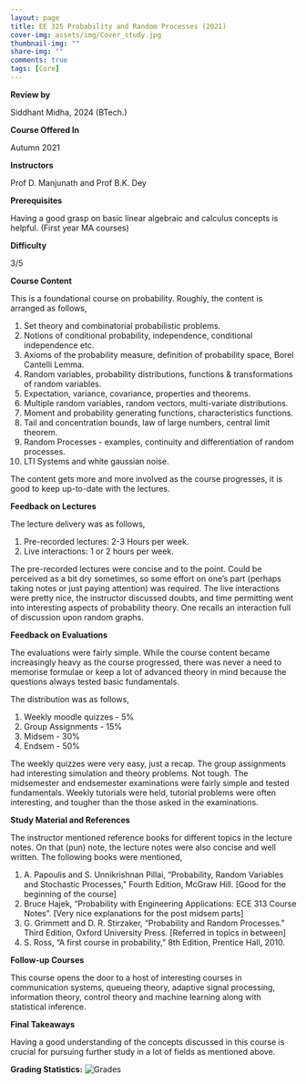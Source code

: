 ```yaml
---
layout: page
title: EE 325 Probability and Random Processes (2021)
cover-img: assets/img/Cover_study.jpg
thumbnail-img: ""
share-img: ""
comments: true
tags: [Core]
---
```


**Review by**

Siddhant Midha, 2024 (BTech.)

**Course Offered In**

Autumn 2021

**Instructors**

Prof D. Manjunath and Prof B.K. Dey

**Prerequisites**

Having a good grasp on basic linear algebraic and calculus concepts is helpful. (First year MA courses)

**Difficulty**

3/5

**Course Content**

This is a foundational course on probability. Roughly, the content is arranged as follows,
1. Set theory and combinatorial probabilistic problems.
2. Notions of conditional probability, independence, conditional independence etc.
3. Axioms of the probability measure, definition of probability space, Borel Cantelli Lemma.
4. Random variables, probability distributions, functions & transformations of random variables. 
5. Expectation, variance, covariance, properties and theorems.
6. Multiple random variables, random vectors, multi-variate distributions.
7. Moment and probability generating functions, characteristics functions.
8. Tail and concentration bounds, law of large numbers, central limit theorem.
9. Random Processes - examples, continuity and differentiation of random processes.
10. LTI Systems and white gaussian noise.

The content gets more and more involved as the course progresses, it is good to keep up-to-date with the lectures.
 
**Feedback on Lectures**

The lecture delivery was as follows,
1. Pre-recorded lectures: 2-3 Hours per week.
2. Live interactions: 1 or 2 hours per week.

The pre-recorded lectures were concise and to the point. Could be perceived as a bit dry sometimes, so some effort on one’s part (perhaps taking notes or just paying attention) was required. The live interactions were pretty nice, the instructor discussed doubts, and time permitting went into interesting aspects of probability theory. One recalls an interaction full of discussion upon random graphs.

**Feedback on Evaluations**

The evaluations were fairly simple. While the course content became increasingly heavy as the course progressed, there was never a need to memorise formulae or keep a lot of advanced theory in mind because the questions always tested basic fundamentals. 

The distribution was as follows,
1. Weekly moodle quizzes - 5%
2. Group Assignments - 15%
3. Midsem - 30%
4. Endsem - 50%

The weekly quizzes were very easy, just a recap. The group assignments had interesting simulation and theory problems. Not tough. The midsemester and endsemester examinations were fairly simple and tested fundamentals.
Weekly tutorials were held, tutorial problems were often interesting, and tougher than the those asked in the examinations.

**Study Material and References**

The instructor mentioned reference books for different topics in the lecture notes. On that (pun) note, the lecture notes were also concise and well written. The following books were mentioned,

1. A. Papoulis and S. Unnikrishnan Pillai, “Probability, Random Variables and Stochastic Processes," Fourth Edition, McGraw Hill. [Good for the beginning of the course]
2. Bruce Hajek, “Probability with Engineering Applications: ECE 313 Course Notes”. [Very nice explanations for the post midsem parts]
3. G. Grimmett and D. R. Stirzaker, “Probability and Random Processes." Third Edition, Oxford University Press. [Referred in topics in between]
4. S. Ross, “A first course in probability,” 8th Edition, Prentice Hall, 2010.

**Follow-up Courses**

This course opens the door to a host of interesting courses in communication systems, queueing theory, adaptive signal processing, information theory, control theory and machine learning along with statistical inference.

**Final Takeaways**

Having a good understanding of the concepts discussed in this course is crucial for pursuing further study in a lot of fields as mentioned above. 

**Grading Statistics:**
![Grades](325_grades.png)
